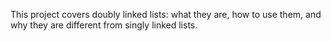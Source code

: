 This project covers doubly linked lists: what they are, how to use them, and why they are different from singly linked lists.